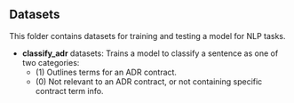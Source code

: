 ## Datasets

This folder contains datasets for training and testing a model for NLP tasks.

- **classify_adr** datasets: Trains a model to classify a sentence as one of two categories:
  - (1) Outlines terms for an ADR contract.
  - (0) Not relevant to an ADR contract, or not containing specific contract term info.
